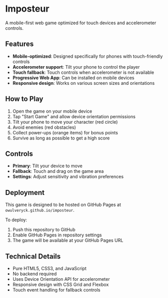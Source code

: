 # Imposteur

A mobile-first web game optimized for touch devices and accelerometer controls.

## Features

- **Mobile-optimized**: Designed specifically for phones with touch-friendly controls
- **Accelerometer support**: Tilt your phone to control the player
- **Touch fallback**: Touch controls when accelerometer is not available
- **Progressive Web App**: Can be installed on mobile devices
- **Responsive design**: Works on various screen sizes and orientations

## How to Play

1. Open the game on your mobile device
2. Tap "Start Game" and allow device orientation permissions
3. Tilt your phone to move your character (red circle)
4. Avoid enemies (red obstacles)
5. Collect power-ups (orange items) for bonus points
6. Survive as long as possible to get a high score

## Controls

- **Primary**: Tilt your device to move
- **Fallback**: Touch and drag on the game area
- **Settings**: Adjust sensitivity and vibration preferences

## Deployment

This game is designed to be hosted on GitHub Pages at `owulveryck.github.io/imposteur`.

To deploy:
1. Push this repository to GitHub
2. Enable GitHub Pages in repository settings
3. The game will be available at your GitHub Pages URL

## Technical Details

- Pure HTML5, CSS3, and JavaScript
- No backend required
- Uses Device Orientation API for accelerometer
- Responsive design with CSS Grid and Flexbox
- Touch event handling for fallback controls